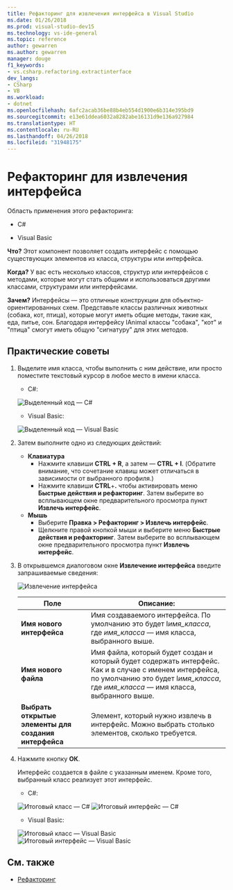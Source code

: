 ```yaml
---
title: Рефакторинг для извлечения интерфейса в Visual Studio
ms.date: 01/26/2018
ms.prod: visual-studio-dev15
ms.technology: vs-ide-general
ms.topic: reference
author: gewarren
ms.author: gewarren
manager: douge
f1_keywords:
- vs.csharp.refactoring.extractinterface
dev_langs:
- CSharp
- VB
ms.workload:
- dotnet
ms.openlocfilehash: 6afc2acab36be88b4eb554d1900e6b314e395bd9
ms.sourcegitcommit: e13e61ddea6032a8282abe16131d9e136a927984
ms.translationtype: HT
ms.contentlocale: ru-RU
ms.lasthandoff: 04/26/2018
ms.locfileid: "31948175"
---
```

# <a name="extract-an-interface-refactoring"></a>Рефакторинг для извлечения интерфейса

Область применения этого рефакторинга:

- C#

- Visual Basic

**Что?** Этот компонент позволяет создать интерфейс с помощью существующих элементов из класса, структуры или интерфейса.

**Когда?** У вас есть несколько классов, структур или интерфейсов с методами, которые могут стать общими и использоваться другими классами, структурами или интерфейсами.

**Зачем?** Интерфейсы — это отличные конструкции для объектно-ориентированных схем. Представьте классы различных животных (собака, кот, птица), которые могут иметь общие методы, такие как, еда, питье, сон. Благодаря интерфейсу IAnimal классы "собака", "кот" и "птица" смогут иметь общую "сигнатуру" для этих методов.

## <a name="how-to"></a>Практические советы

1. Выделите имя класса, чтобы выполнить с ним действие, или просто поместите текстовый курсор в любое место в имени класса.

   - C#:

    ![Выделенный код — C#](media/extractinterface-highlight-cs.png)

   - Visual Basic:

    ![Выделенный код — Visual Basic](media/extractinterface-highlight-vb.png)

1. Затем выполните одно из следующих действий:

   - **Клавиатура**
     - Нажмите клавиши **CTRL + R**, а затем — **CTRL + I**. (Обратите внимание, что сочетание клавиш может отличаться в зависимости от выбранного профиля.)
     - Нажмите клавиши **CTRL**+**.** чтобы активировать меню **Быстрые действия и рефакторинг**. Затем выберите во всплывающем окне предварительного просмотра пункт **Извлечь интерфейс**.
   - **Мышь**
     - Выберите **Правка > Рефакторинг > Извлечь интерфейс**.
     - Щелкните правой кнопкой мыши и выберите меню **Быстрые действия и рефакторинг**. Затем выберите во всплывающем окне предварительного просмотра пункт **Извлечь интерфейс**.

1. В открывшемся диалоговом окне **Извлечение интерфейса** введите запрашиваемые сведения:

   ![Извлечение интерфейса](media/extractinterface-dialog-cs.png)

   | Поле | Описание: |
   | --- | --- |
   | **Имя нового интерфейса** | Имя создаваемого интерфейса. По умолчанию это будет I*имя_класса*, где *имя_класса* — имя класса, выбранного выше. |
   | **Имя нового файла** | Имя файла, который будет создан и который будет содержать интерфейс. Как и в случае с именем интерфейса, по умолчанию это будет I*имя_класса*, где *имя_класса* — имя класса, выбранного выше. |
   | **Выбрать открытые элементы для создания интерфейса** | Элемент, который нужно извлечь в интерфейс. Можно выбрать столько элементов, сколько требуется. |

1. Нажмите кнопку **ОК**.

   Интерфейс создается в файле с указанным именем. Кроме того, выбранный класс реализует этот интерфейс.

   - C#:

    ![Итоговый класс — C#](media/extractinterface-class-cs.png)
    ![Итоговый интерфейс — C#](media/extractinterface-interface-cs.png)

   - Visual Basic:

    ![Итоговый класс — Visual Basic](media/extractinterface-class-vb.png)
    ![Итоговый интерфейс — Visual Basic](media/extractinterface-interface-vb.png)

## <a name="see-also"></a>См. также

- [Рефакторинг](../refactoring-in-visual-studio.md)